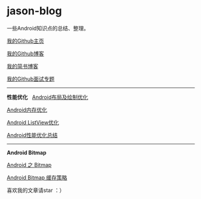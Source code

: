 # jason-blog
一些Android知识点的总结、整理。


[我的Github主页](https://github.com/jasonLYF)

[我的Github博客](https://github.com/jasonLYF/jason-blog)

[我的简书博客](http://www.jianshu.com/u/c1b4a5542220)

[我的Github面试专题](https://github.com/jasonLYF/ShareInterview)

------

**性能优化**
 
 [Android布局及绘制优化](https://github.com/jasonLYF/jason-blog/blob/master/android%E4%BC%98%E5%8C%96%E7%AF%87%E4%B8%80%E5%B8%83%E5%B1%80%E5%8F%8A%E7%BB%98%E5%88%B6%E4%BC%98%E5%8C%96.md)

[Android内存优化](https://github.com/jasonLYF/jason-blog/blob/master/android%E4%BC%98%E5%8C%96%E7%AF%87%E4%BA%8C%E5%86%85%E5%AD%98%E4%BC%98%E5%8C%96.md)

[Android ListView优化](https://github.com/jasonLYF/jason-blog/blob/master/android%E4%BC%98%E5%8C%96%E7%AF%87%E4%B8%89ListView%E4%BC%98%E5%8C%96.md)

[Android性能优化总结](https://github.com/jasonLYF/jason-blog/blob/master/android%E4%BC%98%E5%8C%96%E7%AF%87%E5%9B%9B%E6%80%A7%E8%83%BD%E4%BC%98%E5%8C%96%E6%80%BB%E7%BB%93.md)

------

**Android Bitmap**

[Android 之 Bitmap](http://www.jianshu.com/p/98c88f9ceafa)

[Android Bitmap 缓存策略](http://www.jianshu.com/p/635fceca82d3)



喜欢我的文章请star ：）
